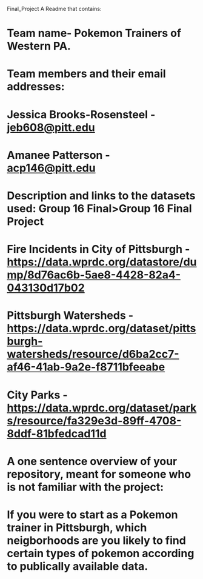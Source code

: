 Final_Project
A Readme that contains:
# Team name- Pokemon Trainers of Western PA.
# Team members and their email addresses:
# Jessica Brooks-Rosensteel - jeb608@pitt.edu
# Amanee Patterson - acp146@pitt.edu
# Description and links to the datasets used: Group 16 Final>Group 16 Final Project
# Fire Incidents in City of Pittsburgh - https://data.wprdc.org/datastore/dump/8d76ac6b-5ae8-4428-82a4-043130d17b02
# Pittsburgh Watersheds - https://data.wprdc.org/dataset/pittsburgh-watersheds/resource/d6ba2cc7-af46-41ab-9a2e-f8711bfeeabe
# City Parks - https://data.wprdc.org/dataset/parks/resource/fa329e3d-89ff-4708-8ddf-81bfedcad11d
# A one sentence overview of your repository, meant for someone who is not familiar with the project:
# If you were to start as a Pokemon trainer in Pittsburgh, which neigborhoods are you likely to find certain types of pokemon according to publically available data. 
